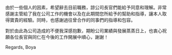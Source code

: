 由於一些個人的因素，希望辭去目前職務，諒公司長官們能給予同意和理解。非常感謝主管給了我在公司工作的機會以及在此期間您所給予的幫助和指導，讓本人取得寶貴的經驗。同時，也感謝過往曾合作的同事們的指導和包容。

對於由此為公司造成的不便我深感抱歉，期盼公司業績與發展蒸蒸日上，也衷心祝願各位長官與同仁在今後的工作開展中順心，謝謝！

Regards,
Boya
